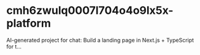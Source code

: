 # cmh6zwulq0007l704o4o9lx5x-platform
AI-generated project for chat: Build a landing page in Next.js + TypeScript for t...
